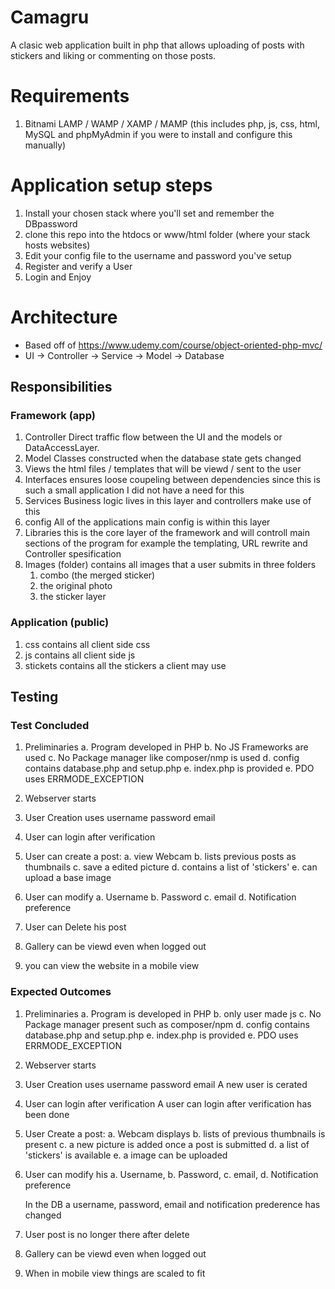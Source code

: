 # Camagru 

A clasic web application built in php that allows uploading of posts with stickers and liking or commenting on those posts.

# Requirements
1. Bitnami LAMP / WAMP / XAMP / MAMP (this includes php, js, css, html, MySQL and phpMyAdmin if you were to install and configure this manually)

# Application setup steps
1. Install your chosen stack where you'll set and remember the DBpassword
2. clone this repo into the htdocs or www/html folder (where your stack hosts websites)
3. Edit your config file to the username and password you've setup
4. Register and verify a User
5. Login and Enjoy 

# Architecture 
* Based off of https://www.udemy.com/course/object-oriented-php-mvc/
* UI -> Controller -> Service -> Model -> Database

## Responsibilities
### Framework (app)
1. Controller
	Direct traffic flow between the UI and the models or DataAccessLayer.
2. Model 
	Classes constructed when the database state gets changed
3. Views 
	the html files / templates that will be viewd / sent to the user
4. Interfaces
	ensures loose coupeling between dependencies
	since this is such a small application I did not have a need for this
5. Services
	Business logic lives in this layer and controllers make use of this
6. config
	All of the applications main config is within this layer
7. Libraries
	this is the core layer of the framework and will controll main sections of the program for example the templating, URL rewrite and Controller spesification
8. Images (folder)
	contains all images that a user submits in three folders
	1. combo (the merged sticker)
	2. the original photo
	3. the sticker layer

### Application (public)
1. css
	contains all client side css
2. js 
	contains all client side js
3. stickets 
	contains all the stickers a client may use

## Testing

### Test Concluded

1. Preliminaries
	a. Program developed in PHP
	b. No JS Frameworks are used
	c. No Package manager like composer/nmp is used
	d. config contains database.php and setup.php
	e. index.php is provided
	e. PDO uses ERRMODE_EXCEPTION

2. Webserver starts

3. User Creation uses
	username
	password
	email

4. User can login after verification

5. User can create a post:
	a. view Webcam 
	b. lists previous posts as thumbnails
	c. save a edited picture
	d. contains a list of 'stickers'
	e. can upload a base image

6. User can modify
	a. Username
	b. Password
	c. email
	d. Notification preference

7. User can Delete his post

8. Gallery can be viewd even when logged out

9. you can view the website in a mobile view

### Expected Outcomes
1. Preliminaries
	a. Program is developed in PHP
	b. only user made js
	c. No Package manager present such as composer/npm
	d. config contains database.php and setup.php
	e. index.php is provided
	e. PDO uses ERRMODE_EXCEPTION

2. Webserver starts

3. User Creation uses
	username
	password
	email
	A new user is cerated

4. User can login after verification
	A user can login after verification has been done 

5. User Create a post:
	a. Webcam displays 
	b. lists of previous thumbnails is present
	c. a new picture is added once a post is submitted
	d. a list of 'stickers' is available
	e. a image can be uploaded

6. User can modify his
	a. Username,
	b. Password,
	c. email,
	d. Notification preference

	In the DB a username, password, email and notification prederence has changed

7. User post is no longer there after delete

8. Gallery can be viewd even when logged out

9. When in mobile view things are scaled to fit